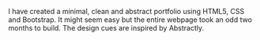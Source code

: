 I have created a minimal, clean and abstract portfolio using HTML5, CSS and Bootstrap. 
It might seem easy but the entire webpage took an odd two months to build. The design cues are inspired by Abstractly. 
